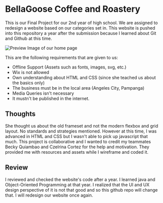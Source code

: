 # BellaGoose Coffee and Roastery

This is our Final Project for our 2nd year of 
high school. We are assigned to redesign a 
website based on our categories set in. This website is pushed into this repository
a year after the submission because I learned 
about Git and Github at this time.

![Preview Image of our home page](https://github.com/Sheape/BellaGoose-Clone-Website/blob/old/BellaGoose%20Coffee%20and%20Brewery%20-%20Website.png)


This are the following requirements that are given
to us:

- Offline Support (Assets such as fonts, images, svg, etc.)
- Wix is not allowed
- Own understanding about HTML and CSS (since she teached us about the basics only)
- The business must be in the local area (Angeles City, Pampanga)
- Media Queries isn't necessary
- It mustn't be published in the internet.

## Thoughts

She thought us about the old frameset and not the modern flexbox and grid layout. No standards and strategies mentioned. However at this time, I was advanced in HTML and CSS but I wasn't able to pick up javascript that much. This project is collaborative and I wanted to credit my teammates Becky Quiambao and Czelrina Cortez for the help and motivation. They provided me with resources and assets while I wireframe and coded it.

## Review

I reviewed and checked the website's code after a year. I learned java and Object-Oriented Programming at that year. I realized that the UI and UX design perspective of it is not that good and so this github repo will change that. I will redesign our website once again.
